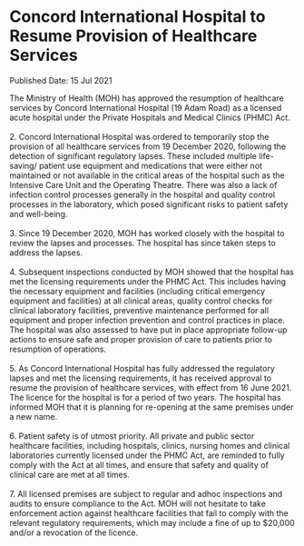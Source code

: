 <html>
    <meta http-equiv="Content-Type" content="text/html; charset=utf-8"/>
    <meta charset="utf-8"/>
    <title>Concord International Hospital to Resume Provision of Healthcare Services</title>
    <body><h1>Concord International Hospital to Resume Provision of Healthcare Services</h1>
    <p>Published Date: 15 Jul 2021</p> The Ministry of Health (MOH) has approved the resumption of healthcare services by Concord International Hospital (19 Adam Road) as a licensed acute hospital under the Private Hospitals and Medical Clinics (PHMC) Act.<br><br>2. Concord International Hospital was ordered to temporarily stop the provision of all healthcare services from 19 December 2020, following the detection of significant regulatory lapses. These included multiple life-saving/ patient use equipment and medications that were either not maintained or not available in the critical areas of the hospital such as the Intensive Care Unit and the Operating Theatre. There was also a lack of infection control processes generally in the hospital and quality control processes in the laboratory, which posed significant risks to patient safety and well-being.<br><br>3. Since 19 December 2020, MOH has worked closely with the hospital to review the lapses and processes. The hospital has since taken steps to address the lapses.<br><br>4. Subsequent inspections conducted by MOH showed that the hospital has met the licensing requirements under the PHMC Act. This includes having the necessary equipment and facilities (including critical emergency equipment and facilities) at all clinical areas, quality control checks for clinical laboratory facilities, preventive maintenance performed for all equipment and proper infection prevention and control practices in place. The hospital was also assessed to have put in place appropriate follow-up actions to ensure safe and proper provision of care to patients prior to resumption of operations.<br><br>5. As Concord International Hospital has fully addressed the regulatory lapses and met the licensing requirements, it has received approval to resume the provision of healthcare services, with effect from 16 June 2021. The licence for the hospital is for a period of two years. The hospital has informed MOH that it is planning for re-opening at the same premises under a new name.<br><br>6. Patient safety is of utmost priority. All private and public sector healthcare facilities, including hospitals, clinics, nursing homes and clinical laboratories currently licensed under the PHMC Act, are reminded to fully comply with the Act at all times, and ensure that safety and quality of clinical care are met at all times.<br><br>7. All licensed premises are subject to regular and adhoc inspections and audits to ensure compliance to the Act. MOH will not hesitate to take enforcement action against healthcare facilities that fail to comply with the relevant regulatory requirements, which may include a fine of up to $20,000 and/or a revocation of the licence.</body>
</html>